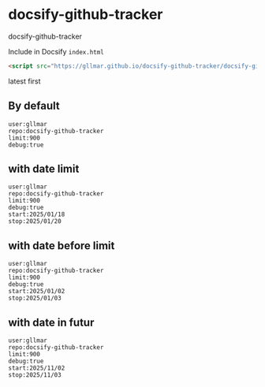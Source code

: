 # docsify-github-tracker

docsify-github-tracker

Include in Docsify `index.html`

```html
<script src="https://gllmar.github.io/docsify-github-tracker/docsify-github-tracker.js"></script>
```

latest first

## By default

```githubtracker
user:gllmar
repo:docsify-github-tracker
limit:900
debug:true
```


## with date limit

```githubtracker
user:gllmar
repo:docsify-github-tracker
limit:900
debug:true
start:2025/01/18
stop:2025/01/20
```
## with date before limit 

```githubtracker
user:gllmar
repo:docsify-github-tracker
limit:900
debug:true
start:2025/01/02
stop:2025/01/03
```
## with date in futur 

```githubtracker
user:gllmar
repo:docsify-github-tracker
limit:900
debug:true
start:2025/11/02
stop:2025/11/03
```